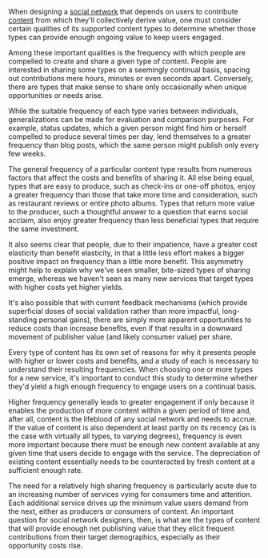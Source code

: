 <p>When designing a <a href="http://markmhendrickson.com/three-pillars">social network</a> that depends on users to contribute <a href="http://markmhendrickson.com/content">content</a> from which they'll collectively derive value, one must consider certain qualities of its supported content types to determine whether those types can provide enough ongoing value to keep users engaged.</p>

<p>Among these important qualities is the frequency with which people are compelled to create and share a given type of content. People are interested in sharing some types on a seemingly continual basis, spacing out contributions mere hours, minutes or even seconds apart. Conversely, there are types that make sense to share only occasionally when unique opportunities or needs arise.</p>

<p>While the suitable frequency of each type varies between individuals, generalizations can be made for evaluation and comparison purposes. For example, status updates, which a given person might find him or herself compelled to produce several times per day, lend themselves to a greater frequency than blog posts, which the same person might publish only every few weeks.</p>

<p>The general frequency of a particular content type results from numerous factors that affect the costs and benefits of sharing it. All else being equal, types that are easy to produce, such as check-ins or one-off photos, enjoy a greater frequency than those that take more time and consideration, such as restaurant reviews or entire photo albums. Types that return more value to the producer, such a thoughtful answer to a question that earns social acclaim, also enjoy greater frequency than less beneficial types that require the same investment.</p>

<p>It also seems clear that people, due to their impatience, have a greater cost elasticity than benefit elasticity, in that a little less effort makes a bigger positive impact on frequency than a little more benefit. This asymmetry might help to explain why we've seen smaller, bite-sized types of sharing emerge, whereas we haven't seen as many new services that target types with higher costs yet higher yields.</p>

<p>It's also possible that with current feedback mechanisms (which provide superficial doses of social validation rather than more impactful, long-standing personal gains), there are simply more apparent opportunities to reduce costs than increase benefits, even if that results in a downward movement of publisher value (and likely consumer value) per share.</p>

<p>Every type of content has its own set of reasons for why it presents people with higher or lower costs and benefits, and a study of each is necessary to understand their resulting frequencies. When choosing one or more types for a new service, it's important to conduct this study to determine whether they'd yield a high enough frequency to engage users on a continual basis.</p>

<p>Higher frequency generally leads to greater engagement if only because it enables the production of more content within a given period of time and, after all, content is the lifeblood of any social network and needs to accrue. If the value of content is also dependent at least partly on its recency (as is the case with virtually all types, to varying degrees), frequency is even more important because there must be enough new content available at any given time that users decide to engage with the service. The depreciation of existing content essentially needs to be counteracted by fresh content at a sufficient enough rate.</p>

<p>The need for a relatively high sharing frequency is particularly acute due to an increasing number of services vying for consumers time and attention. Each additional service drives up the minimum value users demand from the next, either as producers or consumers of content. An important question for social network designers, then, is what are the types of content that will provide enough net publishing value that they elicit frequent contributions from their target demographics, especially as their opportunity costs rise.</p>